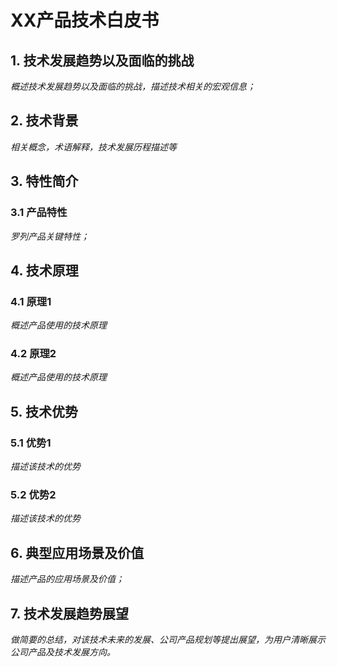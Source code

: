 # **XX**产品技术白皮书

## 1. 技术发展趋势以及面临的挑战

*概述技术发展趋势以及面临的挑战，描述技术相关的宏观信息；*



## 2. 技术背景

*相关概念，术语解释，技术发展历程描述等*



## 3. 特性简介

### 3.1  产品特性

*罗列产品关键特性；*



## 4. 技术原理

### 4.1  原理1

*概述产品使用的技术原理*



### 4.2  原理2

*概述产品使用的技术原理*



## 5. 技术优势

### 5.1  优势1

*描述该技术的优势*

### 5.2  优势2

*描述该技术的优势*



## 6. 典型应用场景及价值

*描述产品的应用场景及价值；*



## 7. 技术发展趋势展望

*做简要的总结，对该技术未来的发展、公司产品规划等提出展望，为用户清晰展示公司产品及技术发展方向。*